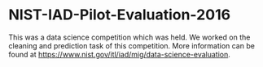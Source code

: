 # NIST-IAD-Pilot-Evaluation-2016

This was a data science competition which was held. We worked on the cleaning and prediction task of this competition. More information can be found at https://www.nist.gov/itl/iad/mig/data-science-evaluation.
